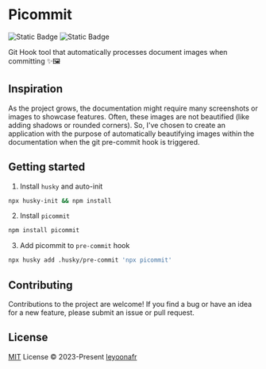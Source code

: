 <p>

# Picommit

![Static Badge](https://img.shields.io/badge/Node-16-%232e2e2e?style=flat-square&labelColor=%231e1e1e)
![Static Badge](https://img.shields.io/badge/License-MIT-%232e2e2e?style=flat-square&labelColor=%231e1e1e)

Git Hook tool that automatically processes document images when committing ✨🖼️

</p>

## Inspiration

As the project grows, the documentation might require many screenshots or images to showcase features. Often, these images are not beautified (like adding shadows or rounded corners). So, I've chosen to create an application with the purpose of automatically beautifying images within the documentation when the git pre-commit hook is triggered.

## Getting started

1. Install `husky` and auto-init

```bash
npx husky-init && npm install
```

2. Install `picommit`

```bash
npm install picommit
```

3. Add picommit to `pre-commit` hook

```bash
npx husky add .husky/pre-commit 'npx picommit'
```

## Contributing

Contributions to the project are welcome! If you find a bug or have an idea for a new feature, please submit an issue or pull request.

## License

[MIT](/LICENSE) License © 2023-Present [leyoonafr](https://github.com/codeacme17)

